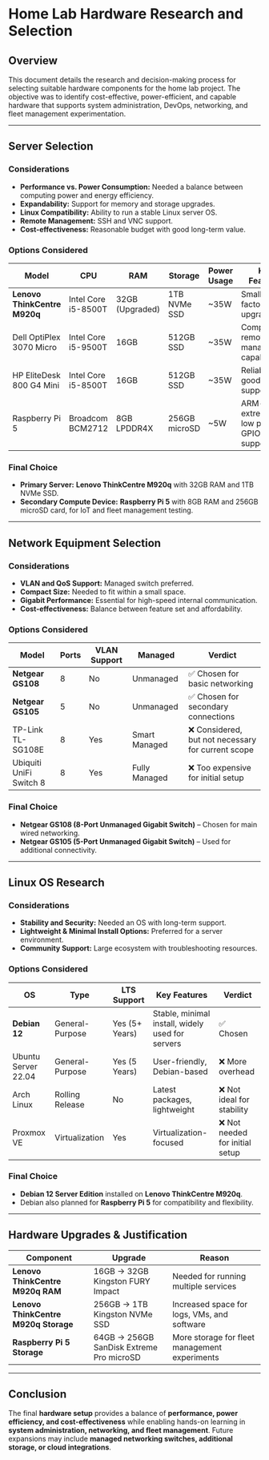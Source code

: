# Home Lab Hardware Research and Selection

## Overview
This document details the research and decision-making process for selecting suitable hardware components for the home lab project. The objective was to identify cost-effective, power-efficient, and capable hardware that supports system administration, DevOps, networking, and fleet management experimentation.

---

## Server Selection
### Considerations
- **Performance vs. Power Consumption:** Needed a balance between computing power and energy efficiency.
- **Expandability:** Support for memory and storage upgrades.
- **Linux Compatibility:** Ability to run a stable Linux server OS.
- **Remote Management:** SSH and VNC support.
- **Cost-effectiveness:** Reasonable budget with good long-term value.

### Options Considered
| Model | CPU | RAM | Storage | Power Usage | Key Features | Verdict |
|--------|---------|-----|----------|------------|--------------|---------|
| **Lenovo ThinkCentre M920q** | Intel Core i5-8500T | 32GB (Upgraded) | 1TB NVMe SSD | ~35W | Small form factor, quiet, upgradeable | ✅ Chosen |
| Dell OptiPlex 3070 Micro | Intel Core i5-9500T | 16GB | 512GB SSD | ~35W | Compact, remote management capable | ❌ Lesser expandability |
| HP EliteDesk 800 G4 Mini | Intel Core i5-8500T | 16GB | 512GB SSD | ~35W | Reliable, good Linux support | ❌ Costlier |
| Raspberry Pi 5 | Broadcom BCM2712 | 8GB LPDDR4X | 256GB microSD | ~5W | ARM-based, extremely low power, GPIO support | ✅ Chosen for IoT and lightweight tasks |

### **Final Choice**
- **Primary Server:** **Lenovo ThinkCentre M920q** with 32GB RAM and 1TB NVMe SSD.
- **Secondary Compute Device:** **Raspberry Pi 5** with 8GB RAM and 256GB microSD card, for IoT and fleet management testing.

---

## Network Equipment Selection
### Considerations
- **VLAN and QoS Support:** Managed switch preferred.
- **Compact Size:** Needed to fit within a small space.
- **Gigabit Performance:** Essential for high-speed internal communication.
- **Cost-effectiveness:** Balance between feature set and affordability.

### Options Considered
| Model | Ports | VLAN Support | Managed | Verdict |
|--------|------|-------------|---------|---------|
| **Netgear GS108** | 8 | No | Unmanaged | ✅ Chosen for basic networking |
| **Netgear GS105** | 5 | No | Unmanaged | ✅ Chosen for secondary connections |
| TP-Link TL-SG108E | 8 | Yes | Smart Managed | ❌ Considered, but not necessary for current scope |
| Ubiquiti UniFi Switch 8 | 8 | Yes | Fully Managed | ❌ Too expensive for initial setup |

### **Final Choice**
- **Netgear GS108 (8-Port Unmanaged Gigabit Switch)** – Chosen for main wired networking.
- **Netgear GS105 (5-Port Unmanaged Gigabit Switch)** – Used for additional connectivity.

---

## Linux OS Research
### Considerations
- **Stability and Security:** Needed an OS with long-term support.
- **Lightweight & Minimal Install Options:** Preferred for a server environment.
- **Community Support:** Large ecosystem with troubleshooting resources.

### Options Considered
| OS | Type | LTS Support | Key Features | Verdict |
|----|------|------------|--------------|---------|
| **Debian 12** | General-Purpose | Yes (5+ Years) | Stable, minimal install, widely used for servers | ✅ Chosen |
| Ubuntu Server 22.04 | General-Purpose | Yes (5 Years) | User-friendly, Debian-based | ❌ More overhead |
| Arch Linux | Rolling Release | No | Latest packages, lightweight | ❌ Not ideal for stability |
| Proxmox VE | Virtualization | Yes | Virtualization-focused | ❌ Not needed for initial setup |

### **Final Choice**
- **Debian 12 Server Edition** installed on **Lenovo ThinkCentre M920q**.
- Debian also planned for **Raspberry Pi 5** for compatibility and flexibility.

---

## Hardware Upgrades & Justification
| Component | Upgrade | Reason |
|-----------|---------|--------|
| **Lenovo ThinkCentre M920q RAM** | 16GB → 32GB Kingston FURY Impact | Needed for running multiple services |
| **Lenovo ThinkCentre M920q Storage** | 256GB → 1TB Kingston NVMe SSD | Increased space for logs, VMs, and software |
| **Raspberry Pi 5 Storage** | 64GB → 256GB SanDisk Extreme Pro microSD | More storage for fleet management experiments |

---

## Conclusion
The final **hardware setup** provides a balance of **performance, power efficiency, and cost-effectiveness** while enabling hands-on learning in **system administration, networking, and fleet management**. Future expansions may include **managed networking switches, additional storage, or cloud integrations**.


